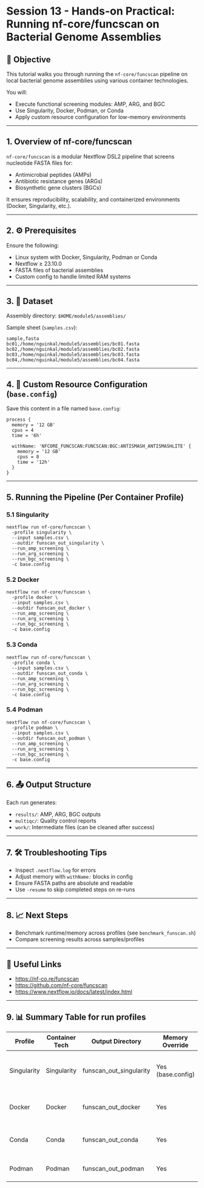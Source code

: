 # Session 13 - Hands-on Practical: Running nf-core/funcscan on Bacterial Genome Assemblies

## 🎯 Objective

This tutorial walks you through running the `nf-core/funcscan` pipeline on local bacterial genome assemblies using various container technologies.

You will:
- Execute functional screening modules: AMP, ARG, and BGC
- Use Singularity, Docker, Podman, or Conda
- Apply custom resource configuration for low-memory environments

---

## 1. Overview of nf-core/funcscan

`nf-core/funcscan` is a modular Nextflow DSL2 pipeline that screens nucleotide FASTA files for:

- Antimicrobial peptides (AMPs)
- Antibiotic resistance genes (ARGs)
- Biosynthetic gene clusters (BGCs)

It ensures reproducibility, scalability, and containerized environments (Docker, Singularity, etc.).

---

## 2. ⚙️ Prerequisites

Ensure the following:
- Linux system with Docker, Singularity, Podman or Conda
- Nextflow ≥ 23.10.0
- FASTA files of bacterial assemblies
- Custom config to handle limited RAM systems

---

## 3. 📂 Dataset

Assembly directory: `$HOME/module5/assemblies/`

Sample sheet (`samples.csv`):

```
sample,fasta
bc01,/home/nguinkal/module5/assemblies/bc01.fasta
bc02,/home/nguinkal/module5/assemblies/bc02.fasta
bc03,/home/nguinkal/module5/assemblies/bc03.fasta
bc04,/home/nguinkal/module5/assemblies/bc04.fasta
```

---

## 4. 🧾 Custom Resource Configuration (`base.config`)

Save this content in a file named `base.config`:

```
process {
  memory = '12 GB'
  cpus = 4
  time = '6h'

  withName: 'NFCORE_FUNCSCAN:FUNCSCAN:BGC:ANTISMASH_ANTISMASHLITE' {
    memory = '12 GB'
    cpus = 8
    time = '12h'
  }
}
```

---

## 5. Running the Pipeline (Per Container Profile)

### 5.1 Singularity

```
nextflow run nf-core/funcscan \
  -profile singularity \
  --input samples.csv \
  --outdir funscan_out_singularity \
  --run_amp_screening \
  --run_arg_screening \
  --run_bgc_screening \
  -c base.config
```

### 5.2 Docker

```
nextflow run nf-core/funcscan \
  -profile docker \
  --input samples.csv \
  --outdir funscan_out_docker \
  --run_amp_screening \
  --run_arg_screening \
  --run_bgc_screening \
  -c base.config
```

### 5.3 Conda

```
nextflow run nf-core/funcscan \
  -profile conda \
  --input samples.csv \
  --outdir funscan_out_conda \
  --run_amp_screening \
  --run_arg_screening \
  --run_bgc_screening \
  -c base.config
```

### 5.4 Podman

```
nextflow run nf-core/funcscan \
  -profile podman \
  --input samples.csv \
  --outdir funscan_out_podman \
  --run_amp_screening \
  --run_arg_screening \
  --run_bgc_screening \
  -c base.config
```

---

## 6. 📤 Output Structure

Each run generates:

- `results/`: AMP, ARG, BGC outputs
- `multiqc/`: Quality control reports
- `work/`: Intermediate files (can be cleaned after success)

---

## 7. 🛠️ Troubleshooting Tips

- Inspect `.nextflow.log` for errors
- Adjust memory with `withName:` blocks in config
- Ensure FASTA paths are absolute and readable
- Use `-resume` to skip completed steps on re-runs

---

## 8. 📈 Next Steps

- Benchmark runtime/memory across profiles (see `benchmark_funscan.sh`)
- Compare screening results across samples/profiles

---

## 🔗 Useful Links

- https://nf-co.re/funcscan
- https://github.com/nf-core/funcscan
- https://www.nextflow.io/docs/latest/index.html

---

## 9. 📊 Summary Table for run profiles

| Profile     | Container Tech | Output Directory        | Memory Override | Notes                                |
|-------------|----------------|-------------------------|------------------|----------------------------------------|
| Singularity | Singularity    | funscan_out_singularity | Yes (base.config) | Ideal for HPC, no root access needed |
| Docker      | Docker         | funscan_out_docker      | Yes              | Needs Docker daemon (sudo/root)       |
| Conda       | Conda          | funscan_out_conda       | Yes              | Use where containers are not allowed  |
| Podman      | Podman         | funscan_out_podman      | Yes              | Rootless container alternative        |
